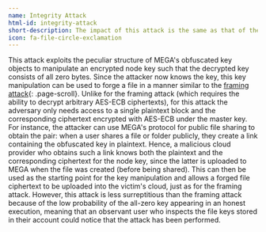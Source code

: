 ```yaml
---
name: Integrity Attack
html-id: integrity-attack
short-description: The impact of this attack is the same as that of the framing attack, trading off less stealthiness for easier pre-requisites.
icon: fa-file-circle-exclamation
---
```


This attack exploits the peculiar structure of MEGA's obfuscated key objects to manipulate an encrypted node key such that the decrypted key consists of all zero bytes.
Since the attacker now knows the key, this key manipulation can be used to forge a file in a manner similar to the [framing attack](#framing-attack){: .page-scroll}.
Unlike for the framing attack (which requires the ability to decrypt arbitrary AES-ECB ciphertexts), for this attack the adversary only needs access to a single plaintext block and the corresponding ciphertext encrypted with AES-ECB under the master key.
For instance, the attacker can use MEGA's protocol for public file sharing to obtain the pair: when a user shares a file or folder publicly, they create a link containing the obfuscated key in plaintext.
Hence, a malicious cloud provider who obtains such a link knows both the plaintext and the corresponding ciphertext for the node key, since the latter is uploaded to MEGA when the file was created (before being shared).
This can then be used as the starting point for the key manipulation and allows a forged file ciphertext to be uploaded into the victim's cloud, just as for the framing attack.
However, this attack is less surreptitious than the framing attack because of the low probability of the all-zero key appearing in an honest execution, meaning that an observant user who inspects the file keys stored in their account could notice that the attack has been performed.
